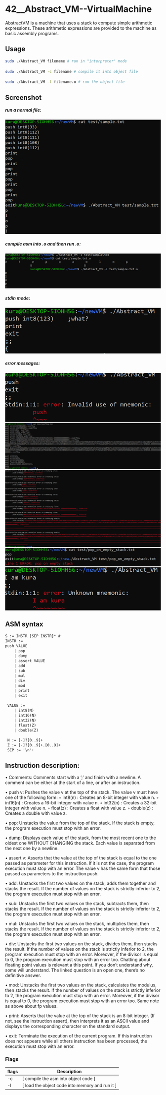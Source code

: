 # 42__Abstract_VM--VirtualMachine
AbstractVM is a machine that uses a stack to compute simple arithmetic expressions. These arithmetic expressions are provided to the machine as basic assembly programs.

## Usage

```sh
sudo ./Abstract_VM filename # run in "interpreter" mode

sudo ./Abstract_VM -c filename # compile it into object file 

sudo ./Abstract_VM -l filename.o # run the object file
```

## Screenshot

##### run a normal file: 
![imagep](image/plop.png)
##### compile asm into .o and then run .o:
![imagec](image/compiler.png)
##### stdin mode:
![images](image/standin.png)
##### error messages:
![imagei](image/invalid.png)
![imageo](image/overflow.png)
![imageot](image/overflowtest.png)
![imager](image/runtimeerror.png)
![imageu](image/unkown.png)

## ASM syntax

```
S := INSTR [SEP INSTR]* #
INSTR :=
push VALUE
    | pop
    | dump
    | assert VALUE
    | add
    | sub
    | mul
    | div
    | mod
    | print
    | exit

 VALUE :=
    | int8(N)
    | int16(N)
    | int32(N)
    | float(Z)
    | double(Z)

 N := [-]?[0..9]+
 Z := [-]?[0..9]+.[0..9]+
 SEP := '\n'+
```

## Instruction description:
• Comments: Comments start with a ’;’ and finish with a newline. A comment can
be either at the start of a line, or after an instruction.

• push v: Pushes the value v at the top of the stack. The value v must have one of
the following form:
◦ int8(n) : Creates an 8-bit integer with value n.
◦ int16(n) : Creates a 16-bit integer with value n.
◦ int32(n) : Creates a 32-bit integer with value n.
◦ float(z) : Creates a float with value z.
◦ double(z) : Creates a double with value z.

• pop: Unstacks the value from the top of the stack. If the stack is empty, the
program execution must stop with an error.

• dump: Displays each value of the stack, from the most recent one to the oldest
one WITHOUT CHANGING the stack. Each value is separated from the next one
by a newline.

• assert v: Asserts that the value at the top of the stack is equal to the one passed
as parameter for this instruction. If it is not the case, the program execution must
stop with an error. The value v has the same form that those passed as parameters
to the instruction push.

• add: Unstacks the first two values on the stack, adds them together and stacks the
result. If the number of values on the stack is strictly inferior to 2, the program
execution must stop with an error.

• sub: Unstacks the first two values on the stack, subtracts them, then stacks the
result. If the number of values on the stack is strictly inferior to 2, the program
execution must stop with an error.

• mul: Unstacks the first two values on the stack, multiplies them, then stacks the
result. If the number of values on the stack is strictly inferior to 2, the program
execution must stop with an error.

• div: Unstacks the first two values on the stack, divides them, then stacks the result.
If the number of values on the stack is strictly inferior to 2, the program execution
must stop with an error. Moreover, if the divisor is equal to 0, the program execution
must stop with an error too. Chatting about floating point values is relevant a this
point. If you don’t understand why, some will understand. The linked question is
an open one, there’s no definitive answer.

• mod: Unstacks the first two values on the stack, calculates the modulus, then
stacks the result. If the number of values on the stack is strictly inferior to 2, the
program execution must stop with an error. Moreover, if the divisor is equal to 0,
the program execution must stop with an error too. Same note as above about fp
values.

• print: Asserts that the value at the top of the stack is an 8-bit integer. (If not,
see the instruction assert), then interprets it as an ASCII value and displays the
corresponding character on the standard output.

• exit: Terminate the execution of the current program. If this instruction does not
appears while all others instruction has been processed, the execution must stop
with an error.

### Flags
| flags | Description |
| ------ | ------ |
| -c | [ compile the asm into object code ] |
| -l | [ load the object code into memory and run it ] |

